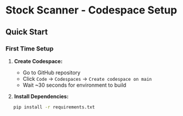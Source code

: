 # Stock Scanner - Codespace Setup

## Quick Start

### First Time Setup

1. **Create Codespace:**
   - Go to GitHub repository
   - Click `Code` → `Codespaces` → `Create codespace on main`
   - Wait ~30 seconds for environment to build

2. **Install Dependencies:**
```bash
   pip install -r requirements.txt